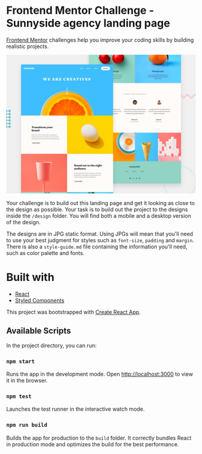 # Frontend Mentor Challenge - Sunnyside agency landing page 
[Frontend Mentor](https://www.frontendmentor.io) challenges help you improve your coding skills by building realistic projects.

![Design preview for the Sunnyside agency landing page coding challenge](./wireframe/design/desktop-preview.jpg)

Your challenge is to build out this landing page and get it looking as close to the design as possible.
Your task is to build out the project to the designs inside the `/design` folder. You will find both a mobile and a desktop version of the design.

The designs are in JPG static format. Using JPGs will mean that you'll need to use your best judgment for styles such as `font-size`, `padding` and `margin`. There is also a `style-guide.md` file containing the information you'll need, such as color palette and fonts.

# Built with

- [React](https://reactjs.org/)
- [Styled Components](https://styled-components.com/)

This project was bootstrapped with [Create React App](https://github.com/facebook/create-react-app).

## Available Scripts

In the project directory, you can run:

### `npm start`

Runs the app in the development mode.
Open [http://localhost:3000](http://localhost:3000) to view it in the browser.

### `npm test`

Launches the test runner in the interactive watch mode.

### `npm run build`

Builds the app for production to the `build` folder.
It correctly bundles React in production mode and optimizes the build for the best performance.
